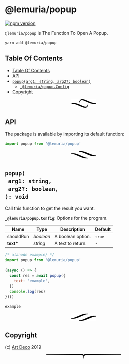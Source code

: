 # @lemuria/popup

[![npm version](https://badge.fury.io/js/@lemuria/popup.svg)](https://npmjs.org/package/@lemuria/popup)

`@lemuria/popup` is The Function To Open A Popup.

```sh
yarn add @lemuria/popup
```

## Table Of Contents

- [Table Of Contents](#table-of-contents)
- [API](#api)
- [`popup(arg1: string, arg2?: boolean)`](#mynewpackagearg1-stringarg2-boolean-void)
  * [`_@lemuria/popup.Config`](#type-_@lemuria/popupconfig)
- [Copyright](#copyright)

<p align="center"><a href="#table-of-contents"><img src=".documentary/section-breaks/0.svg?sanitize=true"></a></p>

## API

The package is available by importing its default function:

```js
import popup from '@lemuria/popup'
```

<p align="center"><a href="#table-of-contents"><img src=".documentary/section-breaks/1.svg?sanitize=true"></a></p>

## `popup(`<br/>&nbsp;&nbsp;`arg1: string,`<br/>&nbsp;&nbsp;`arg2?: boolean,`<br/>`): void`

Call this function to get the result you want.

__<a name="type-_@lemuria/popupconfig">`_@lemuria/popup.Config`</a>__: Options for the program.

|   Name    |       Type       |    Description    | Default |
| --------- | ---------------- | ----------------- | ------- |
| shouldRun | <em>boolean</em> | A boolean option. | `true`  |
| __text*__ | <em>string</em>  | A text to return. | -       |

```js
/* alanode example/ */
import popup from '@lemuria/popup'

(async () => {
  const res = await popup({
    text: 'example',
  })
  console.log(res)
})()
```
```
example
```

<p align="center"><a href="#table-of-contents"><img src=".documentary/section-breaks/2.svg?sanitize=true"></a></p>

## Copyright

(c) [Art Deco][1] 2019

[1]: https://artd.eco

<p align="center"><a href="#table-of-contents"><img src=".documentary/section-breaks/-1.svg?sanitize=true"></a></p>